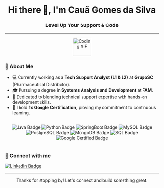 <h1 align="center">Hi there 👋, I'm Cauã Gomes da Silva</h1>
<h3 align="center">Level Up Your Support & Code</h3>

---

<p align="center">
  <img src="https://media.giphy.com/media/LmN8apM3W1c08GTSnB/giphy.gif" alt="Coding GIF" width="60" />
</p>

### 💼 About Me

- 💻 Currently working as a **Tech Support Analyst (L1 & L2)** at **GrupoSC** (Pharmaceutical Distributor).
- 🎓 Pursuing a degree in **Systems Analysis and Development** at **FAM**.
- 🌟 Dedicated to blending technical support expertise with hands-on development skills.
- 🥇 I hold **1x Google Certification**, proving my commitment to continuous learning.

<br>

<div align="center">
    <img src="https://img.shields.io/badge/Java-007396?style=for-the-badge&logo=java&logoColor=white" alt="Java Badge">
    <img src="https://img.shields.io/badge/Python-3776AB?style=for-the-badge&logo=python&logoColor=white" alt="Python Badge">
    <img src="https://img.shields.io/badge/Spring_Boot-6DB33F?style=for-the-badge&logo=spring-boot&logoColor=white" alt="SpringBoot Badge">
    <img src="https://img.shields.io/badge/MySQL-4479A1?style=for-the-badge&logo=mysql&logoColor=white" alt="MySQL Badge">
    <img src="https://img.shields.io/badge/PostgreSQL-316192?style=for-the-badge&logo=postgresql&logoColor=white" alt="PostgreSQL Badge">
    <img src="https://img.shields.io/badge/MongoDB-47A248?style=for-the-badge&logo=mongodb&logoColor=white" alt="MongoDB Badge">
    <img src="https://img.shields.io/badge/SQL-CC2927?style=for-the-badge&logo=sqlite&logoColor=white" alt="SQL Badge">
    <img src="https://img.shields.io/badge/Google-4285F4?style=for-the-badge&logo=google&logoColor=white" alt="Google Certified Badge">
</div>

<br>

### 🔗 Connect with me

[<img src="https://img.shields.io/badge/LinkedIn-0077B5?style=for-the-badge&logo=linkedin&logoColor=white" alt="LinkedIn Badge">](www.linkedin.com/in/cauagomes) 
***
<p align="center">
    Thanks for stopping by! Let's connect and build something great.
</p>
